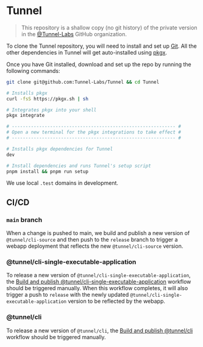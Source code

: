 # Tunnel

> This repository is a shallow copy (no git history) of the private version in the [@Tunnel-Labs](https://github.com/Tunnel-Labs) GitHub organization.

To clone the Tunnel repository, you will need to install and set up [Git](https://git-scm.org). All the other dependencies in Tunnel will get auto-installed using [pkgx](https://pkgx.sh).

Once you have Git installed, download and set up the repo by running the following commands:

```sh
git clone git@github.com:Tunnel-Labs/Tunnel && cd Tunnel

# Installs pkgx
curl -fsS https://pkgx.sh | sh

# Integrates pkgx into your shell
pkgx integrate

# ------------------------------------------------------------ #
# Open a new terminal for the pkgx integrations to take effect #
# ------------------------------------------------------------ #

# Installs pkgx dependencies for Tunnel
dev

# Install dependencies and runs Tunnel's setup script
pnpm install && pnpm run setup
```

We use local `.test` domains in development.

## CI/CD

### `main` branch

When a change is pushed to main, we build and publish a new version of `@tunnel/cli-source` and then push to the `release` branch to trigger a webapp deployment that reflects the new `@tunnel/cli-source` version.

### @tunnel/cli-single-executable-application

To release a new version of `@tunnel/cli-single-executable-application`, the [Build and publish @tunnel/cli-single-executable-application](https://github.com/Tunnel-Labs/Tunnel/actions/workflows/build-and-publish-tunnel-cli-single-executable-application.yaml) workflow should be triggered manually. When this workflow completes, it will also trigger a push to `release` with the newly updated `@tunnel/cli-single-executable-application` version to be reflected by the webapp.

### @tunnel/cli

To release a new version of `@tunnel/cli`, the [Build and publish @tunnel/cli](https://github.com/Tunnel-Labs/Tunnel/actions/workflows/build-and-publish-tunnel-cli.yaml) workflow should be triggered manually.
